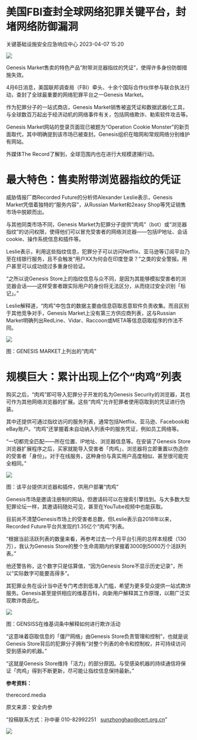 #  美国FBI查封全球网络犯罪关键平台，封堵网络防御漏洞   
 关键基础设施安全应急响应中心   2023-04-07 15:20  
  
![](https://mmbiz.qpic.cn/sz_mmbiz_png/iaz5iaQYxGogsbuSKRqkPjXibBPxiaXLOeo5IV4ysJjuUwfT9RdRJ5V6s3OsZm10PHPVmRibafmltZ8qRFg2fLkVicdQ/640?wx_fmt=png "")  
  
Genesis Market售卖的特色产品“附带浏览器指纹的凭证”，使得许多身份防御措施失效。  
  
4月6日消息，美国联邦调查局（FBI）牵头、十余个国际合作伙伴参与联合执法行动，查封了全球最重要的网络犯罪平台之一Genesis Market。  
  
作为犯罪分子的一站式商店，Genesis Market销售被盗凭证和数据武器化工具，与全球数百万起出于经济动机的网络事件有关，包括网络欺诈、勒索软件攻击等。  
  
Genesis Market网站的登录页面现已被题为“Operation Cookie Monster”的新页面取代，其中明确提到该市场已被查封。Genesis组织在暗网和常规网络分别维护有网站。  
  
外媒体The Record了解到，全球范围内也在进行大规模逮捕行动。  
# 最大特色：售卖附带浏览器指纹的凭证  
  
威胁情报厂商Recorded Future的分析师Alexander Leslie表示，Genesis Market凭借着独特的“服务内容”，从Russian Market和2easy Shop等凭证销售市场中脱颖而出。  
  
与其他同类市场不同，Genesis Market为犯罪分子提供“肉鸡”（bot）或“浏览器指纹”的访问权限，使得他们可以冒充受害者的网络浏览器——包括IP地址、会话cookie、操作系统信息和插件等。  
  
Leslie表示，利用这些指纹信息，犯罪分子可以访问Netflix、亚马逊等订阅平台乃至在线银行服务，且不会触发“用户XX为何会在印度登录？”之类的安全警报。用户甚至可以成功绕过多重身份验证。  
  
“之所以说Genesis Store上的指纹信息与众不同，是因为其能够模拟受害者的浏览器会话——这样受害者跟实际用户的身份将无法区分，从而绕过安全识别「标记」。”  
  
Leslie解释道，“肉鸡”中包含的数据主要由信息窃取恶意软件负责收集。而且区别于其他竞争对手，Genesis Market上没有第三方供应商列表，这与Russian Market明确列出RedLine、Vidar、Raccoon或META等信息窃取程序的作法不同。  
  
![](https://mmbiz.qpic.cn/sz_mmbiz_png/FzZb53e8g7uHUeQnJhCLInL9v4NIfOq1JtYlp02DRJqF3yYQxibqrWIhhpbM1NzTSklsuSYcRqy1TelXF7HaKLg/640?wx_fmt=png&wxfrom=5&wx_lazy=1&wx_co=1 "")  
  
图：GENESIS MARKET上列出的“肉鸡”  
# 规模巨大：累计出现上亿个“肉鸡”列表  
  
购买之后，“肉鸡”即可导入犯罪分子开发的名为Genesis Security的浏览器，其也可作为其他网络浏览器的扩展。这些“肉鸡”允许犯罪者使用窃取到的凭证进行伪装。  
  
其中还提供可通过指纹访问的服务列表，通常包括Netflix、亚马逊、Facebook和eBay账户。“肉鸡”还掌握着未自动纳入列表中的服务凭证，例如员工网络等。  
  
“一切都完全匹配——所在位置、IP地址、浏览器信息等。在安装了Genesis Store浏览器扩展程序之后，买家就能导入受害者「肉鸡」，浏览器将立即重置以伪造你的受害者「身份」。对于在线服务，这种身份与真实用户高度相似、甚至很可能完全相同。”  
  
![](https://mmbiz.qpic.cn/sz_mmbiz_png/FzZb53e8g7uHUeQnJhCLInL9v4NIfOq1RRKicGXNHwVIZ95wYH1qAeqnIg0Wnc6kbdcegnw3CFic0w257l35Ieibw/640?wx_fmt=png&wxfrom=5&wx_lazy=1&wx_co=1 "")  
  
图：该平台提供浏览器和插件，供用户部署“肉鸡”  
  
Genesis市场是邀请注册制的网站，但邀请码可以在搜索引擎找到。与大多数大型犯罪论坛一样，其邀请码随处可见，甚至在YouTube视频中也能获取。  
  
目前尚不清楚Genesis市场上的受害者总数，但Leslie表示自2018年以来，Recorded Future平台共发现约1.35亿个“肉鸡”列表。  
  
“根据当前活跃列表的数量来看，再参考过去一个月平台引用的总样本规模（130万），我认为Genesis Store的整个生命周期内约掌握着3000到5000万个活跃列表。”  
  
他还警告称，这个数字只是估算值，“因为Genesis Store不显示历史记录”，所以“实际数字可能要高得多”。  
  
其犯罪业务在设计当中还专门考虑到低准入门槛，希望为更多受众提供一站式欺诈服务。Genesis甚至提供相应的维基百科，向新用户解释其工作原理，以期广泛实现欺诈商品化。  
  
![](https://mmbiz.qpic.cn/sz_mmbiz_png/FzZb53e8g7uHUeQnJhCLInL9v4NIfOq1RvxGoZKcYcXJJz2dhhPX5vhOAFSACdbiaqRX0tO2WwjNrciandNFOJHQ/640?wx_fmt=png&wxfrom=5&wx_lazy=1&wx_co=1 "")  
  
图：GENSISS在维基词条中解释如何进行欺诈活动  
  
“这意味着窃取信息的「僵尸网络」由Genesis Store负责管理和控制”，也就是说Genesis Store背后的犯罪分子拥有“对整个列表的命令和控制权，并可持续访问受到感染的机器。”  
  
“这就是Genesis Store维持「活力」的部分原因。与受感染机器的持续通信将保证「肉鸡」得到不断更新，尽可能让指纹信息保持最新。”  
  
**参考资料：**  
  
therecord.media  
  
  
  
原文来源：安全内参  
  
“投稿联系方式：孙中豪 010-82992251   sunzhonghao@cert.org.cn”  
  
![](https://mmbiz.qpic.cn/sz_mmbiz_jpg/iaz5iaQYxGogucKMiatGyfBHlfj74r3CyPxEBrV0oOOuHICibgHwtoIGayOIcmJCIsAn02z2yibtfQylib07asMqYAEw/640?wx_fmt=jpeg&wxfrom=5&wx_lazy=1&wx_co=1 "")  
  
  
